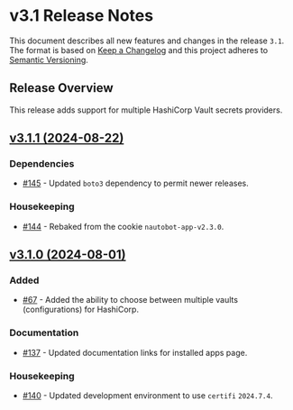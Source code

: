 # v3.1 Release Notes

This document describes all new features and changes in the release `3.1`. The format is based on [Keep a Changelog](https://keepachangelog.com/en/1.0.0/) and this project adheres to [Semantic Versioning](https://semver.org/spec/v2.0.0.html).

## Release Overview

This release adds support for multiple HashiCorp Vault secrets providers.

## [v3.1.1 (2024-08-22)](https://github.com/nautobot/nautobot-app-secrets-providers/releases/tag/v3.1.1)

### Dependencies

- [#145](https://github.com/nautobot/nautobot-app-secrets-providers/issues/145) - Updated `boto3` dependency to permit newer releases.

### Housekeeping

- [#144](https://github.com/nautobot/nautobot-app-secrets-providers/issues/144) - Rebaked from the cookie `nautobot-app-v2.3.0`.

## [v3.1.0 (2024-08-01)](https://github.com/nautobot/nautobot-app-secrets-providers/releases/tag/v3.1.0)

### Added

- [#67](https://github.com/nautobot/nautobot-app-secrets-providers/issues/67) - Added the ability to choose between multiple vaults (configurations) for HashiCorp.

### Documentation

- [#137](https://github.com/nautobot/nautobot-app-secrets-providers/issues/137) - Updated documentation links for installed apps page.

### Housekeeping

- [#140](https://github.com/nautobot/nautobot-app-secrets-providers/issues/140) - Updated development environment to use `certifi` `2024.7.4`.

